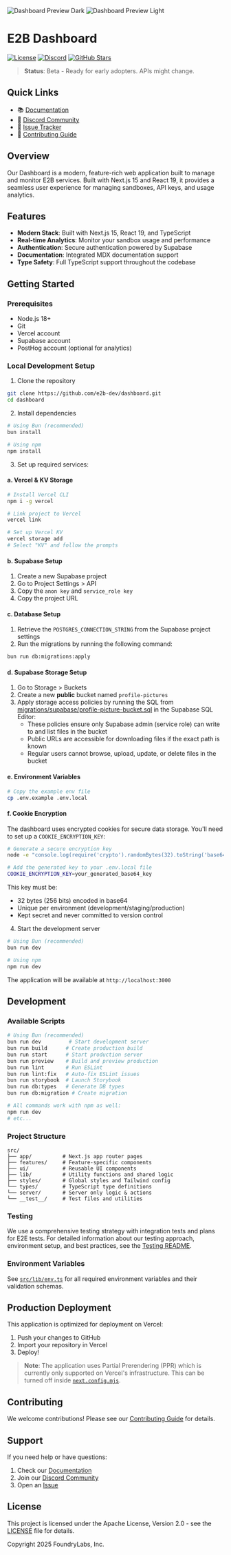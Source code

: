 <!-- <p align="center">
  <img width="100" src="/readme-assets/logo-circle.png" alt="e2b logo">
</p> -->
![Dashboard Preview Dark](/readme-assets/dashboard-preview-dark.png#gh-dark-mode-only)
![Dashboard Preview Light](/readme-assets/dashboard-preview-light.png#gh-light-mode-only)

# E2B Dashboard

[![License](https://img.shields.io/badge/license-Apache--2.0-blue.svg)](LICENSE)
[![Discord](https://img.shields.io/discord/1092455714431180995?color=7289DA&label=Discord&logo=discord&logoColor=white)](https://discord.com/channels/1092455714431180995)
[![GitHub Stars](https://img.shields.io/github/stars/e2b-dev/dashboard?style=social)](https://github.com/e2b-dev/dashboard)

> **Status**: Beta - Ready for early adopters. APIs might change.

## Quick Links
- 📚 [Documentation](https://e2b.dev/docs)
- 💬 [Discord Community](https://discord.gg/e2b)
- 🐛 [Issue Tracker](https://github.com/e2b-dev/dashboard/issues)
- 🤝 [Contributing Guide](CONTRIBUTING.md)

## Overview
Our Dashboard is a modern, feature-rich web application built to manage and monitor E2B services. Built with Next.js 15 and React 19, it provides a seamless user experience for managing sandboxes, API keys, and usage analytics.

## Features
- **Modern Stack**: Built with Next.js 15, React 19, and TypeScript
- **Real-time Analytics**: Monitor your sandbox usage and performance
- **Authentication**: Secure authentication powered by Supabase
- **Documentation**: Integrated MDX documentation support
- **Type Safety**: Full TypeScript support throughout the codebase

## Getting Started

### Prerequisites
- Node.js 18+
- Git
- Vercel account
- Supabase account
- PostHog account (optional for analytics)

### Local Development Setup

1. Clone the repository
```bash
git clone https://github.com/e2b-dev/dashboard.git
cd dashboard
```

2. Install dependencies
```bash
# Using Bun (recommended)
bun install

# Using npm
npm install
```

3. Set up required services:

#### a. Vercel & KV Storage
```bash
# Install Vercel CLI
npm i -g vercel

# Link project to Vercel
vercel link

# Set up Vercel KV
vercel storage add
# Select "KV" and follow the prompts
```

#### b. Supabase Setup
1. Create a new Supabase project
2. Go to Project Settings > API
3. Copy the `anon key` and `service_role key`
4. Copy the project URL

#### c. Database Setup
1. Retrieve the `POSTGRES_CONNECTION_STRING` from the Supabase project settings
2. Run the migrations by running the following command:
```bash
bun run db:migrations:apply
```

#### d. Supabase Storage Setup
1. Go to Storage > Buckets
2. Create a new **public** bucket named `profile-pictures`
3. Apply storage access policies by running the SQL from [migrations/supabase/profile-picture-bucket.sql](migrations/supabase/profile-picture-bucket.sql) in the Supabase SQL Editor:
   - These policies ensure only Supabase admin (service role) can write to and list files in the bucket
   - Public URLs are accessible for downloading files if the exact path is known
   - Regular users cannot browse, upload, update, or delete files in the bucket

#### e. Environment Variables
```bash
# Copy the example env file
cp .env.example .env.local
```

#### f. Cookie Encryption
The dashboard uses encrypted cookies for secure data storage. You'll need to set up a `COOKIE_ENCRYPTION_KEY`:

```bash
# Generate a secure encryption key
node -e "console.log(require('crypto').randomBytes(32).toString('base64'))"

# Add the generated key to your .env.local file
COOKIE_ENCRYPTION_KEY=your_generated_base64_key
```

This key must be:
- 32 bytes (256 bits) encoded in base64
- Unique per environment (development/staging/production)
- Kept secret and never committed to version control

4. Start the development server
```bash
# Using Bun (recommended)
bun run dev

# Using npm
npm run dev
```

The application will be available at `http://localhost:3000`

## Development

### Available Scripts
```bash
# Using Bun (recommended)
bun run dev         # Start development server
bun run build      # Create production build
bun run start      # Start production server
bun run preview    # Build and preview production
bun run lint       # Run ESLint
bun run lint:fix   # Auto-fix ESLint issues
bun run storybook  # Launch Storybook
bun run db:types   # Generate DB types
bun run db:migration # Create migration

# All commands work with npm as well:
npm run dev
# etc...
```

### Project Structure
```
src/
├── app/          # Next.js app router pages
├── features/     # Feature-specific components
├── ui/           # Reusable UI components
├── lib/          # Utility functions and shared logic
├── styles/       # Global styles and Tailwind config
└── types/        # TypeScript type definitions
└── server/       # Server only logic & actions
└── __test__/     # Test files and utilities
```

### Testing
We use a comprehensive testing strategy with integration tests and plans for E2E tests. For detailed information about our testing approach, environment setup, and best practices, see the [Testing README](src/__test__/README.md).

### Environment Variables
See [`src/lib/env.ts`](./src/lib/env.ts) for all required environment variables and their validation schemas.

## Production Deployment

This application is optimized for deployment on Vercel:

1. Push your changes to GitHub
2. Import your repository in Vercel
3. Deploy!

> **Note**: The application uses Partial Prerendering (PPR) which is currently only supported on Vercel's infrastructure. This can be turned off inside [`next.config.mjs`](./next.config.mjs).

## Contributing
We welcome contributions! Please see our [Contributing Guide](CONTRIBUTING.md) for details.

## Support
If you need help or have questions:

1. Check our [Documentation](https://e2b.dev/docs)
2. Join our [Discord Community](https://discord.gg/e2b)
3. Open an [Issue](https://github.com/e2b-dev/dashboard/issues)

## License
This project is licensed under the Apache License, Version 2.0 - see the [LICENSE](LICENSE) file for details.

Copyright 2025 FoundryLabs, Inc.
